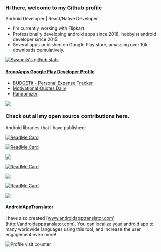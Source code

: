 ### Hi there, welcome to my Github profile
Android Developer | React/Native Developer 

- I'm currently working with Flipkart.
- Professionally developing android apps since 2018, hobbyist android developer since 2015.
- Several apps published on Google Play store, amassing over 10k downloads cumulatively.


[![Swapnils's github stats](https://github-readme-stats.vercel.app/api?username=swapnil1104&show_icons=true&hide_border=true)](https://github.com/swapnil1104/)

#### [BroooApps Google Play Developer Profile](https://play.google.com/store/apps/dev?id=4790692576534326586)
- [BUDGETit - Personal Expense Tracker](https://play.google.com/store/apps/details?id=com.broooapps.expensemanager)
- [Motivational Quotes Daily](https://play.google.com/store/apps/details?id=com.broooapps.quotesapp)
- [Randomizer](https://play.google.com/store/apps/details?id=me.swapniltiwari.randomnumbergenerator)

[![](https://androidweekly.net/issues/issue-430/badge)](https://androidweekly.net/issues/issue-430)

### Check out all my open source contributions here.
Android libraries that I have published: 


[![ReadMe Card](https://github-readme-stats.vercel.app/api/pin/?username=flipkart-incubator&repo=animation-wrapper-view)](https://github.com/flipkart-incubator/animation-wrapper-view)

[![ReadMe Card](https://github-readme-stats.vercel.app/api/pin/?username=swapnil1104&repo=PassCodeText)](https://github.com/swapnil1104/PassCodeText)

[![](https://jitpack.io/v/swapnil1104/OtpEditText/month.svg)](https://jitpack.io/#swapnil1104/OtpEditText)

[![ReadMe Card](https://github-readme-stats.vercel.app/api/pin/?username=swapnil1104&repo=CurveGraphView)](https://github.com/swapnil1104/CurveGraphView)

[![](https://jitpack.io/v/swapnil1104/CurveGraphView/month.svg)](https://jitpack.io/#swapnil1104/CurveGraphView)

[![ReadMe Card](https://github-readme-stats.vercel.app/api/pin/?username=swapnil1104&repo=LinearGraphView)](https://github.com/swapnil1104/LinearGraphView)

[![](https://jitpack.io/v/swapnil1104/LinearGraphView/month.svg)](https://jitpack.io/#swapnil1104/LinearGraphView)

#### AndroidAppTranslator
I have also created [www.androidapptranslator.com](http://androidapptranslator.com). You can localize your android app to many worldwide languages using this tool, and increase the user engagement even more!

![Profile visit counter](https://profile-counter.glitch.me/swapnil1104/count.svg)

